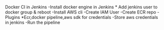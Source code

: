 Docker CI in Jenkins
-Install docker engine in Jenkins
    * Add jenkins user to docker group & reboot
-Install AWS cli
-Create IAM User
-Create ECR repo
-Plugins
    *Ecr,docker pipeline,aws sdk for credentials
-Store aws credentials in jenkins
-Run the pipeline